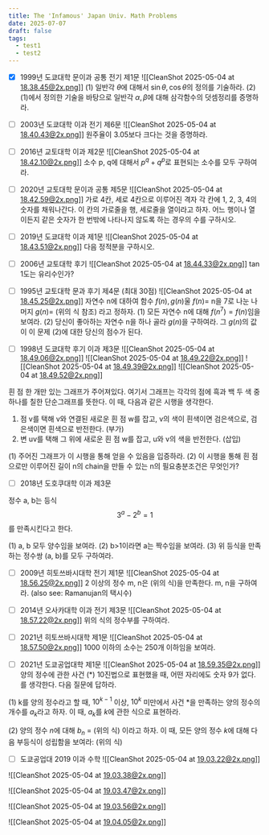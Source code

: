 ```yaml
---
title: The 'Infamous' Japan Univ. Math Problems
date: 2025-07-07
draft: false
tags:
  - test1
  - test2
---
```


* [x] 1999년 도쿄대학 문이과 공통 전기 제1문
![[CleanShot 2025-05-04 at 18.38.45@2x.png]]
(1) 일반각 $\theta$에 대해서 $\sin \theta, \cos \theta$의 정의를 기술하라.
(2) (1)에서 정의한 기술을 바탕으로 일반각 $\alpha, \beta$에 대해 삼각함수의 덧셈정리를 증명하라.

* [ ] 2003년 도쿄대학 이과 전기 제6문
![[CleanShot 2025-05-04 at 18.40.43@2x.png]]
원주율이 3.05보다 크다는 것을 증명하라.

* [ ] 2016년 교토대학 이과 제2문
![[CleanShot 2025-05-04 at 18.42.10@2x.png]]
소수 p, q에 대해서 $p^q+q^p$로 표현되는 소수를 모두 구하여라.

* [ ] 2020년 교토대학 문이과 공통 제5문
![[CleanShot 2025-05-04 at 18.42.59@2x.png]]
가로 4칸, 세로 4칸으로 이루어진 격자 각 칸에 1, 2, 3, 4의 숫자를 채워나간다. 이 칸의 가로줄을 행, 세로줄을 열이라고 하자. 어느 행이나 열이든지 같은 숫자가 한 번밖에 나타나지 않도록 하는 경우의 수를 구하시오.

* [ ] 2019년 도쿄대학 이과 제1문
![[CleanShot 2025-05-04 at 18.43.51@2x.png]]
다음 정적분을 구하시오.

* [ ] 2006년 교토대학 후기
![[CleanShot 2025-05-04 at 18.44.33@2x.png]]
tan 1도는 유리수인가?

* [ ] 1995년 교토대학 문과 후기 제4문 (최대 30점)
![[CleanShot 2025-05-04 at 18.45.25@2x.png]]
자연수 n에 대하여 함수 $f(n), g(n)$울 
	$f(n) =$ n을 7로 나눈 나머지
	$g(n) =$ (위의 식 참조)
라고 정하자.
(1) 모든 자연수 n에 대해 $f(n^7) = f(n)$임을 보여라.
(2) 당신이 좋아하는 자연수 n을 하나 골라 $g(n)$을 구하여라.
그 $g(n)$의 값이 이 문제 (2)에 대한 당신의 점수가 된다.

* [ ] 1998년 도쿄대학 후기 이과 제3문
![[CleanShot 2025-05-04 at 18.49.06@2x.png]]
![[CleanShot 2025-05-04 at 18.49.22@2x.png]]
![[CleanShot 2025-05-04 at 18.49.39@2x.png]]
![[CleanShot 2025-05-04 at 18.49.52@2x.png]]

흰 점 한 개만 있는 그래프가 주어져있다. 여기서 그래프는 각각의 점에 흑과 백 두 색 중 하나를 칠한 단순그래프를 뜻한다. 이 때, 다음과 같은 시행을 생각한다.

1. 점 v를 택해 v와 연결된 새로운 흰 점 w를 잡고, v의 색이 흰색이면 검은색으로, 검은색이면 흰색으로 반전한다. (부가)
2. 변 uv를 택해 그 위에 새로운 흰 점 w를 잡고, u와 v의 색을 반전한다. (삽입)

(1) 주어진 그래프가 이 시행을 통해 얻을 수 있음을 입증하라.
(2) 이 시행을 통해 흰 점으로만 이루어진 길이 n의 chain을 만들 수 있는 n의 필요충분조건은 무엇인가?

* [ ] 2018년 도호쿠대학 이과 제3문

정수 a, b는 등식
$$3^a-2^b=1$$
를 만족시킨다고 한다.

(1) a, b 모두 양수임을 보여라.
(2) b>1이라면 a는 짝수임을 보여라.
(3) 위 등식을 만족하는 정수쌍 (a, b)를 모두 구하여라.

* [ ] 2009년 히토쓰바시대학 전기 제1문
![[CleanShot 2025-05-04 at 18.56.25@2x.png]]
2 이상의 정수 m, n은 (위의 식)을 만족한다. m, n을 구하여라.
(also see: Ramanujan의 택시수)

* [ ] 2014년 오사카대학 이과 전기 제3문
![[CleanShot 2025-05-04 at 18.57.22@2x.png]]
위의 식의 정수부를 구하여라.

* [ ] 2021년 히토쓰바시대학 제1문
![[CleanShot 2025-05-04 at 18.57.50@2x.png]]
1000 이하의 소수는 250개 이하임을 보여라.

* [ ] 2021년 도쿄공업대학 제1문
![[CleanShot 2025-05-04 at 18.59.35@2x.png]]
양의 정수에 관한 사건
	(\*) 10진법으로 표현했을 때, 어떤 자리에도 숫자 9가 없다.
를 생각한다. 다음 질문에 답하라.

(1) k를 양의 정수라고 할 때, $10^{k-1}$ 이상, $10^{k}$ 미만에서 사건 \*을 만족하는 양의 정수의 개수를 $a_k$라고 하자. 이 때, $a_k$를 $k$에 관한 식으로 표현하라.

(2) 양의 정수 $n$에 대해 $b_n$ = (위의 식) 이라고 하자. 이 때, 모든 양의 정수 $k$에 대해 다음 부등식이 성립함을 보여라: 
(위의 식)

* [ ] 도쿄공업대 2019 이과 수학
![[CleanShot 2025-05-04 at 19.03.22@2x.png]]

![[CleanShot 2025-05-04 at 19.03.38@2x.png]]

![[CleanShot 2025-05-04 at 19.03.47@2x.png]]

![[CleanShot 2025-05-04 at 19.03.56@2x.png]]

![[CleanShot 2025-05-04 at 19.04.05@2x.png]]

